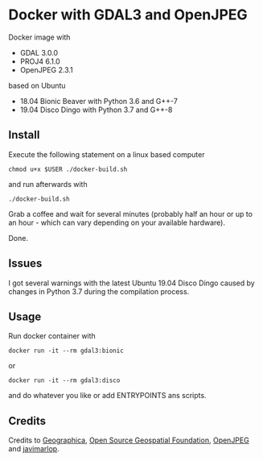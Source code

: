# Docker with GDAL3 and OpenJPEG

Docker image with

 - GDAL 3.0.0
 - PROJ4 6.1.0
 - OpenJPEG 2.3.1
 
based on Ubuntu 

 - 18.04 Bionic Beaver with Python 3.6 and G++-7
 - 19.04 Disco Dingo with Python 3.7 and G++-8 

## Install
Execute the following statement on a linux based computer 

`chmod u+x $USER ./docker-build.sh`

and run afterwards with

`./docker-build.sh`

Grab a coffee and wait for several minutes (probably half an hour or up to an hour - which can vary depending on your available hardware). 

Done.

## Issues

I got several warnings with the latest Ubuntu 19.04 Disco Dingo caused by changes in Python 3.7 during the compilation process.

## Usage
Run docker container with

`docker run -it --rm gdal3:bionic`

or

`docker run -it --rm gdal3:disco`

and do whatever you like or add ENTRYPOINTS ans scripts.

## Credits
Credits to [Geographica](https://github.com/GeographicaGS), [Open Source Geospatial Foundation](https://github.com/OSGeo), [OpenJPEG](https://github.com/uclouvain/openjpeg) and [javimarlop](https://github.com/javimarlop).
